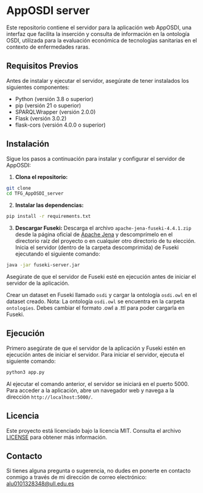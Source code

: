 
# AppOSDI server
Este repositorio contiene el servidor para la aplicación web AppOSDI, una interfaz que facilita la inserción y consulta de información en la ontología OSDI, utilizada para la evaluación económica de tecnologías sanitarias en el contexto de enfermedades raras.

## Requisitos Previos
Antes de instalar y ejecutar el servidor, asegúrate de tener instalados los siguientes componentes:
- Python (versión 3.8 o superior)
- pip (versión 21 o superior)
- SPARQLWrapper (versión 2.0.0)
- Flask (versión 3.0.2)
- flask-cors (versión 4.0.0 o superior)

## Instalación
Sigue los pasos a continuación para instalar y configurar el servidor de AppOSDI:
1. **Clona el repositorio:**
  ```bash
  git clone 
  cd TFG_AppOSDI_server
  ```
<!-- TODO: poner las depencias en el fichero -->
2. **Instalar las dependencias:**
  ```bash
  pip install -r requirements.txt
  ```

3. **Descargar Fuseki:**
  Descarga el archivo `apache-jena-fuseki-4.4.1.zip` desde la página oficial de [Apache Jena](https://jena.apache.org/documentation/fuseki2/#download-fuseki-with-ui) y descomprímelo en el directorio raíz del proyecto o en cualquier otro directorio de tu elección.
  Inicia el servidor (dentro de la carpeta descomprimida) de Fuseki ejecutando el siguiente comando:
  ```bash
  java -jar fuseki-server.jar
  ```
  Asegúrate de que el servidor de Fuseki esté en ejecución antes de iniciar el servidor de la aplicación.

  Crear un dataset en Fuseki llamado `osdi` y cargar la ontología `osdi.owl` en el dataset creado.
  Nota: La ontología `osdi.owl` se encuentra en la carpeta `ontologies`. Debes cambiar el formato .owl a .ttl para poder cargarla en Fuseki.
  

## Ejecución
Primero asegúrate de que el servidor de la aplicación y Fuseki estén en ejecución antes de iniciar el servidor. Para iniciar el servidor, ejecuta el siguiente comando:
```bash
python3 app.py
```
Al ejecutar el comando anterior, el servidor se iniciará en el puerto 5000. Para acceder a la aplicación, abre un navegador web y navega a la dirección `http://localhost:5000/`.


## Licencia
Este proyecto está licenciado bajo la licencia MIT. Consulta el archivo [LICENSE](LICENSE) para obtener más información.

## Contacto
Si tienes alguna pregunta o sugerencia, no dudes en ponerte en contacto conmigo a través de mi dirección de correo electrónico:
alu0101328348@ull.edu.es